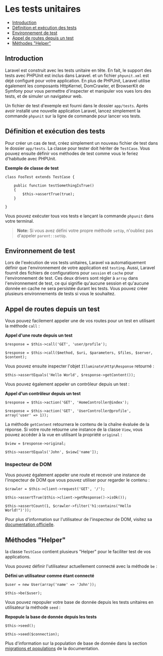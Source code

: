 # Les tests unitaires

- [Introduction](#introduction)
- [Définition et exécution des tests](#defining-and-running-tests)
- [Environnement de test](#test-environment)
- [Appel de routes depuis un test](#calling-routes-from-tests)
- [Méthodes "Helper"](#helper-methods)

<a name="introduction"></a>
## Introduction

Laravel est construit avec les tests unitaire en tête. En fait, le support des tests avec PHPUnit est inclus dans Laravel. et un fichier `phpunit.xml` est déjé configuré pour votre application. En plus de PHPUnit, Laravel utilise également les composants HttpKernel, DomCrawler, et BrowserKit de Symfony pour vous permettre d'inspecter et manipuler vos vues lors des tests, et de simuler un navigateur web.

Un fichier de test d'exemple est fourni dans le dossier `app/tests`. Après avoir installé une nouvelle application Laravel, lancez simplement la commande `phpunit` sur la ligne de commande pour lancer vos tests.

<a name="defining-and-running-tests"></a>
## Définition et exécution des tests

Pour créer un cas de test, créez simplement un nouveau fichier de test dans le dossier `app/tests`. La classe pour tester doit hériter de `TestCase`. Vous pouvez ensuite définir vos méthodes de test comme vous le feriez d'habitude avec PHPUnit.

**Exemple de classe de test**

	class FooTest extends TestCase {

		public function testSomethingIsTrue()
		{
			$this->assertTrue(true);
		}

	}

Vous pouvez exécuter tous vos tests e lançant la commande `phpunit` dans votre terminal.

> **Note:** Si vous avez défini votre propre méthode `setUp`, n'oubliez pas d'appeler `parent::setUp`.

<a name="test-environment"></a>
## Environnement de test

Lors de l'exécution de vos tests unitaires, Laravel va automatiquement définir que l'environnement de votre application est `testing`. Aussi, Laravel fournit des fichiers de configurations pour `session` et `cache` pour l'environnement de test. Ces deux drivers sont régler à `array` dans l'environnement de test, ce qui signifie qu'aucune session et qu'aucune donnée en cache ne sera persistée durant les tests. Vous pouvez créer plusieurs environnements de tests si vous le souhaitez.

<a name="calling-routes-from-tests"></a>
## Appel de routes depuis un test

Vous pouvez facilement appeler une de vos routes pour un test en utilisant la méthode `call` :

**Appel d'une route depuis un test**

	$response = $this->call('GET', 'user/profile');

	$response = $this->call($method, $uri, $parameters, $files, $server, $content);

Vous pouvez ensuite inspecter l'objet `Illuminate\Http\Response` retourné :

	$this->assertEquals('Hello World', $response->getContent());

Vous pouvez également appeler un contrôleur depuis un test :

**Appel d'un contrôleur depuis un test**

	$response = $this->action('GET', 'HomeController@index');

	$response = $this->action('GET', 'UserController@profile', array('user' => 1));

La méthode `getContent` retournera le contenu de la chaîne évaluée de la réponse. Si votre route retourne une instance de la classe `View`, vous pouvez accéder à la vue en utilisant la propriété `original` :

	$view = $response->original;

	$this->assertEquals('John', $view['name']);

### Inspecteur de DOM

Vous pouvez également appeler une route et recevoir une instance de l'inspecteur de DOM que vous pouvez utiliser pour regarder le contenu :

	$crawler = $this->client->request('GET', '/');

	$this->assertTrue($this->client->getResponse()->isOk());

	$this->assertCount(1, $crawler->filter('h1:contains("Hello World!")'));

Pour plus d'information sur l'utilisateur de l'inspecteur de DOM, visitez sa [documentation officielle](http://symfony.com/doc/master/components/dom_crawler.html).

<a name="helper-methods"></a>
## Méthodes "Helper"

la classe `TestCase` contient plusieurs "Helper" pour le faciliter test de vos applications.

Vous pouvez définir l'utilisateur actuellement connecté avec la méthode `be` :

**Défini un utilisateur comme étant connecté**

	$user = new User(array('name' => 'John'));

	$this->be($user);

Vous pouvez repopuler votre base de donnée depuis les tests unitaires en utilisateur la méthode `seed` :

**Repopule la base de donnée depuis les tests**

	$this->seed();

	$this->seed($connection);

Plus d'information sur la population de base de donnée dans la section [migrations et populations](/docs/v4/doc/migrations#database-seeding) de la documentation.
